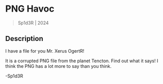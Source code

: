 # PNG Havoc

> Sp1d3R | 2024

## Description

I have a file for you Mr. Xerus OgertR!

It is a corrupted PNG file from the planet Tencton. Find out what it says!
I think the PNG has a lot more to say than you think.

-Sp1d3R